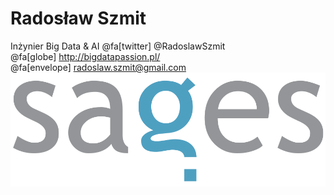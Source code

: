 
<!-- .slide: class="imagecentersize10" -->
# Radosław Szmit
Inżynier Big Data & AI
@fa[twitter] @RadoslawSzmit <br/>
@fa[globe] http://bigdatapassion.pl/ <br/>
@fa[envelope] radoslaw.szmit@gmail.com <br/>
![](assets/img/sages.png) <br/>
